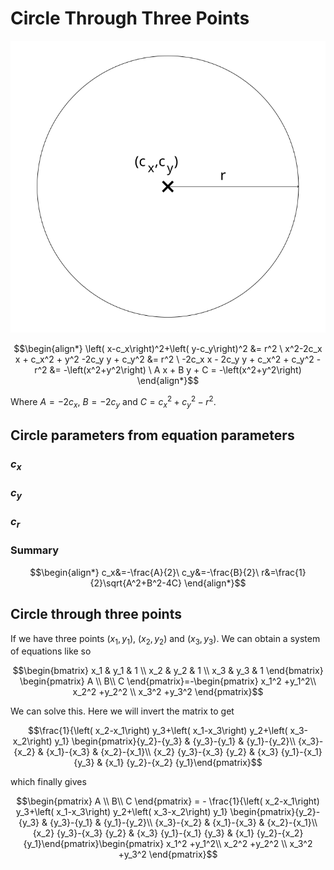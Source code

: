 # Circle Through Three Points

![circle](./img/2b6b4095-290a-4547-81b1-6fce09861b17.svg)

```math
\begin{align*}
\left( x-c_x\right)^2+\left( y-c_y\right)^2 &= r^2 \
 x^2-2c_x x + c_x^2 + y^2 -2c_y y + c_y^2 &= r^2 \
-2c_x x - 2c_y y + c_x^2 + c_y^2 -r^2 &= -\left(x^2+y^2\right) \
A x + B y + C = -\left(x^2+y^2\right)
\end{align*}
```
Where $A=-2c_x$, $B=-2c_y$ and $C=c_x^2 + c_y^2 -r^2$.

## Circle parameters from equation parameters

### $c_x$
### $c_y$
### $c_r$
### Summary
```math
\begin{align*}
c_x&=-\frac{A}{2}\
c_y&=-\frac{B}{2}\
r&=\frac{1}{2}\sqrt{A^2+B^2-4C}
\end{align*}
```
## Circle through three points

If we have three points $(x_1,y_1)$, $(x_2,y_2)$ and $(x_3,y_3)$. We can obtain a system of equations like so

```math
\begin{bmatrix}
x_1 & y_1 & 1 \\
x_2 & y_2 & 1 \\
x_3 & y_3 & 1
\end{bmatrix}
\begin{pmatrix}
A \\
B\\
C
\end{pmatrix}=-\begin{pmatrix}
x_1^2 +y_1^2\\
x_2^2 +y_2^2 \\
x_3^2 +y_3^2
\end{pmatrix}
```
We can solve this. Here we will invert the matrix to get

``` math
\frac{1}{\left( x_2-x_1\right) y_3+\left( x_1-x_3\right)  y_2+\left( x_3-x_2\right) y_1}
\begin{pmatrix}{y_2}-{y_3} & {y_3}-{y_1} & {y_1}-{y_2}\\
{x_3}-{x_2} & {x_1}-{x_3} & {x_2}-{x_1}\\
{x_2} {y_3}-{x_3} {y_2} & {x_3} {y_1}-{x_1} {y_3} & {x_1} {y_2}-{x_2} {y_1}\end{pmatrix}
```
which finally gives
``` math
\begin{pmatrix}
A \\
B\\
C
\end{pmatrix} = - \frac{1}{\left( x_2-x_1\right) y_3+\left( x_1-x_3\right)  y_2+\left( x_3-x_2\right) y_1}
\begin{pmatrix}{y_2}-{y_3} & {y_3}-{y_1} & {y_1}-{y_2}\\
{x_3}-{x_2} & {x_1}-{x_3} & {x_2}-{x_1}\\
{x_2} {y_3}-{x_3} {y_2} & {x_3} {y_1}-{x_1} {y_3} & {x_1} {y_2}-{x_2} {y_1}\end{pmatrix}\begin{pmatrix}
x_1^2 +y_1^2\\
x_2^2 +y_2^2 \\
x_3^2 +y_3^2
\end{pmatrix}
```
